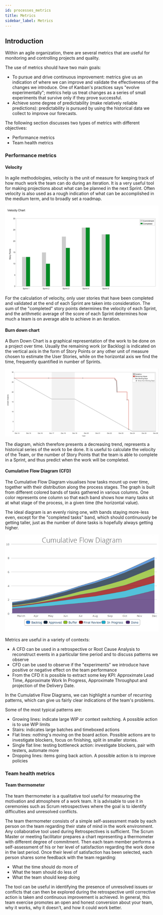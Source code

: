 ```yaml
---
id: processes_metrics
title: Metrics
sidebar_label: Metrics
---
```


## Introduction

Within an agile organization, there are several metrics that are useful for monitoring and controlling projects and 
quality.

The use of metrics should have two main goals:
* To pursue and drive continuous improvement: metrics give us an indication of where we can improve and validate the 
  effectiveness of the changes we introduce. One of Kanban's practices says "evolve experimentally"; metrics help us 
  treat changes as a series of small experiments that survive only if they prove successful.
* Achieve some degree of predictability (make relatively reliable predictions): predictability is pursued by using the
  historical data we collect to improve our forecasts. 

The following section discusses two types of metrics with different objectives:
* Performance metrics
* Team health metrics

### Performance metrics

#### Velocity

In agile methodologies, velocity is the unit of measure for keeping track of how much work the team can do during an 
iteration. It is a very useful tool for making projections about what can be planned in the next Sprint. Often velocity 
is also used as a rough indication of what can be accomplished in the medium term, and to broadly set a roadmap.

![Velocity chart](img/velocity_chart.png)

For the calculation of velocity, only user stories that have been completed and validated at the end of each Sprint are 
taken into consideration. The sum of the "completed" story points determines the velocity of each Sprint, and the
arithmetic average of the score of each Sprint determines how much a team is on average able to achieve in an iteration.

#### Burn down chart

A Burn Down Chart is a graphical representation of the work to be done on a project over time. Usually the remaining 
work (or Backlog) is indicated on the vertical axis in the form of Story Points or any other unit of measure chosen to 
estimate the User Stories, while on the horizontal axis we find the time, frequently quantified in number of Sprints.

![Burn down chart](img/burn_down_chart.png)

The diagram, which therefore presents a decreasing trend, represents a historical series of the work to be done. It is 
useful to calculate the velocity of the Team, or the number of Story Points that the team is able to complete in a 
Sprint, and thus predict when the work will be completed.

#### Cumulative Flow Diagram (CFD)

The Cumulative Flow Diagram visualises how tasks mount up over time, together with their distribution along the process 
stages. The graph is built from different colored bands of tasks gathered in various columns. One color represents one
column so that each band shows how many tasks sit at what stage of the process, in a given time (the horizontal value).

The ideal diagram is an evenly rising one, with bands staying more-less even, except for the "completed tasks" band, 
which should continuously be getting taller, just as the number of done tasks is hopefully always getting higher.

![Cumulative flow diagram example](img/cumulative_flow_diagram_example.png)

Metrics are useful in a variety of contexts:
* A CFD can be used in a retrospective or Root Cause Analysis to reconstruct events in a particular time period and to 
  discuss patterns we observe
* CFD can be used to observe if the "experiments" we introduce have positive or negative effect on the team performance
* From the CFD it is possible to extract some key KPI: Approximate Lead Time, Approximate Work In Progress, Approximate 
  Throughput and projection of the Delivery Date.

In the Cumulative Flow Diagrams, we can highlight a number of recurring patterns, which can give us fairly clear 
indications of the team's problems.

Some of the most typical patterns are:
* Growing lines: indicate large WIP or context switching. A possible action is to use WIP limits
* Stairs: indicates large batches and timeboxed actions
* Flat lines: nothing's moving on the board action. Possible actions are to investigate blockers, focus on finishing, 
  split in smaller stories.
* Single flat line: testing bottleneck action: investigate blockers, pair with testers, automate more
* Dropping lines: items going back action. A possible action is to improve policies

### Team health metrics

#### Team thermometer

The team thermometer is a qualitative tool useful for measuring the motivation and atmosphere of a work team. It is 
advisable to use it in ceremonies such as Scrum retrospectives where the goal is to identify difficulties and unresolved
conflicts.

The team thermometer consists of a simple self-assessment made by each person on the team regarding their state of mind 
in the work environment. Any collaborative tool used during Retrospectives is sufficient. The Scrum Master or meeting 
facilitator prepares a chart representing a thermometer with different degree of commitment. Then each team member 
performs a self-assessment of his or her level of satisfaction regarding the work done in the last period. Once their 
level of satisfaction has been selected, each person shares some feedback with the team regarding:
* What the time should do more of
* What the team should do less of
* What the team should keep doing

The tool can be useful in identifying the presence of unresolved issues or conflicts that can then be explored during 
the retrospective until corrective action is taken and continuous improvement is achieved. In general, this team 
exercise promotes an open and honest conversion about your team, why it works, why it doesn't, and how it could work 
better.
